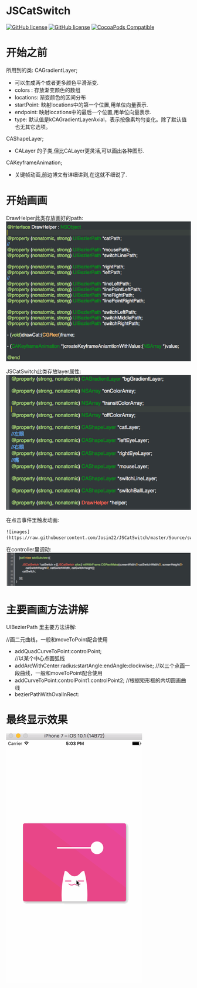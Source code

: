 
# JSCatSwitch
[![GitHub license](https://img.shields.io/badge/platform-ios-green.svg
)](https://github.com/josin22/JSCatSwitch)
[![GitHub license](https://img.shields.io/badge/license-MIT-green.svg)](https://raw.githubusercontent.com/josin22/JSDownloadView/master/LICENSE)
[![CocoaPods Compatible](https://img.shields.io/badge/build-passing-green.svg)](https://github.com/josin22/JSDownloadView)

# 开始之前
所用到的类:
CAGradientLayer;
*  可以生成两个或者更多颜色平滑渐变.
*  colors : 存放渐变颜色的数组
*  locations: 渐变颜色的区间分布
*  startPoint: 映射locations中的第一个位置,用单位向量表示.
*  endpoint: 映射locations中的最后一个位置,用单位向量表示.
*  type: 默认值是kCAGradientLayerAxial，表示按像素均匀变化。除了默认值也无其它选项。

CAShapeLayer;
*  CALayer 的子类,但比CALayer更灵活,可以画出各种图形.

CAKeyframeAnimation;
*  关键帧动画,前边博文有详细讲到,在这就不细说了.

# 开始画画

DrawHelper此类存放画好的path:
	![images](https://raw.githubusercontent.com/Josin22/JSCatSwitch/master/Source/switch44.png)

JSCatSwitch此类存放layer属性:
	![images](https://raw.githubusercontent.com/Josin22/JSCatSwitch/master/Source/switch33.png)

在点击事件里触发动画:

	![images](https://raw.githubusercontent.com/Josin22/JSCatSwitch/master/Source/switch22.png)


在controller里调动:
	![images](https://raw.githubusercontent.com/Josin22/JSCatSwitch/master/Source/switch11.png)
	

# 主要画画方法讲解
UIBezierPath 里主要方法讲解:


//画二元曲线，一般和moveToPoint配合使用
*  addQuadCurveToPoint:controlPoint;  
//以某个中心点画弧线
*  addArcWithCenter:radius:startAngle:endAngle:clockwise;
//以三个点画一段曲线，一般和moveToPoint配合使用
*  addCurveToPoint:controlPoint1:controlPoint2;
//根据矩形框的内切圆画曲线
*  bezierPathWithOvalInRect:


# 最终显示效果
![images](https://raw.githubusercontent.com/Josin22/JSCatSwitch/master/Source/CatSwitch.gif)






